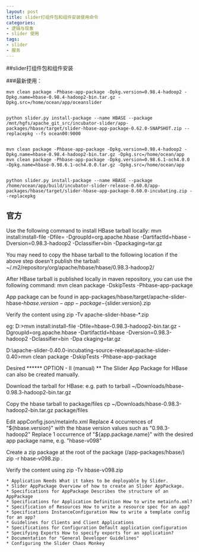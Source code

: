 ```yaml
---
layout: post
title: slider打组件包和组件安装使用命令
categories:
- 逻辑与现象
- slider 使用
tags:
- slider
- 服务
---
```



##slider打组件包和组件安装

###最新使用：

	mvn clean package -Phbase-app-package -Dpkg.version=0.98.4-hadoop2 -Dpkg.name=hbase-0.98.4-hadoop2-bin.tar.gz -Dpkg.src=/home/ocean/app/oceanslider
	
	
	python slider.py install-package --name HBASE --package /mnt/hgfs/apache_git_src/incubator-slider/app-packages/hbase/target/slider-hbase-app-package-0.62.0-SNAPSHOT.zip --replacepkg --fs ocean00:9000
	
	
	mvn clean package -Phbase-app-package -Dpkg.version=0.98.4-hadoop2 -Dpkg.name=hbase-0.98.4-hadoop2-bin.tar.gz -Dpkg.src=/home/ocean/app
	mvn clean package -Phbase-app-package -Dpkg.version=0.98.6.1-och4.0.0 -Dpkg.name=hbase-0.98.6.1-och4.0.0.tar.gz -Dpkg.src=/home/ocean/app
	
	
	python slider.py install-package --name HBASE --package /home/ocean/app/build/incubator-slider-release-0.60.0/app-packages/hbase/target/slider-hbase-app-package-0.60.0-incubating.zip --replacepkg


官方
-----------------


Use the following command to install HBase tarball locally:
  mvn install:install-file -Dfile=<path-to-tarball> -DgroupId=org.apache.hbase -DartifactId=hbase -Dversion=0.98.3-hadoop2 -Dclassifier=bin -Dpackaging=tar.gz

You may need to copy the hbase tarball to the following location if the above step doesn't publish the tarball:
~/.m2/repository/org/apache/hbase/hbase/0.98.3-hadoop2/

After HBase tarball is published locally in maven repository, you can use the following command:
  mvn clean package -DskipTests -Phbase-app-package

App package can be found in
  app-packages/hbase/target/apache-slider-hbase-${hbase.version}-app-package-${slider.version}.zip

Verify the content using
  zip -Tv apache-slider-hbase-*.zip


eg:
D:\>mvn install:install-file -Dfile=hbase-0.98.3-hadoop2-bin.tar.gz -DgroupId=org.apache.hbase -DartifactId=hbase -Dversion=0.98.3-hadoop2 -Dclassifier=bin -Dpa
ckaging=tar.gz

D:\apache-slider-0.40.0-incubating-source-release\apache-slider-0.40>mvn clean package -DskipTests -Phbase-app-package

Desired
****** OPTION - II (manual) **
The Slider App Package for HBase can also be created manually.

Download the tarball for HBase:
  e.g. path to tarball ~/Downloads/hbase-0.98.3-hadoop2-bin.tar.gz

Copy the hbase tarball to package/files
  cp ~/Downloads/hbase-0.98.3-hadoop2-bin.tar.gz package/files

Edit appConfig.json/metainfo.xml
  Replace 4 occurrences of "${hbase.version}" with the hbase version values such as "0.98.3-hadoop2"
  Replace 1 occurrence of "${app.package.name}" with the desired app package name, e.g. "hbase-v098"

Create a zip package at the root of the package (<slider enlistment>/app-packages/hbase/)
  zip -r hbase-v098.zip .

Verify the content using
  zip -Tv hbase-v098.zip






	* Application Needs What it takes to be deployable by Slider.
	* Slider AppPackage Overview of how to create an Slider AppPackage.
	* Specifications for AppPackage Describes the structure of an AppPackage
	* Specifications for Application Definition How to write metainfo.xml?
	* Specification of Resources How to write a resource spec for an app?
	* Specifications InstanceConfiguration How to write a template config for an app?
	* Guidelines for Clients and Client Applications
	* Specifications for Configuration Default application configuration
	* Specifying Exports How to specify exports for an application?
	* Documentation for "General Developer Guidelines"
	* Configuring the Slider Chaos Monkey

